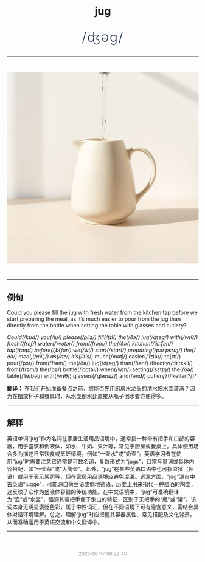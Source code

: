 <div align="center">

# jug

<div style="margin: 30px 0;">
<h1 style="font-size: 2.5em; font-weight: 300; letter-spacing: 2px; margin: 0; color: #2c3e50;">
/ʤəg/
</h1>
</div>

</div>

---

<div align="center" style="margin: 40px 0;">

![jug](images/jug.png)

</div>

---

## 例句

Could you please fill the jug with fresh water from the kitchen tap before we start preparing the meal, as it’s much easier to pour from the jug than directly from the bottle when setting the table with glasses and cutlery?

*Could(/kʊd/) you(/ju/) please(/pliz/) fill(/fɪl/) the(/ðə/) jug(/ʤəg/) with(/wɪθ/) fresh(/frɛʃ/) water(/ˈwɔtər/) from(/frəm/) the(/ðə/) kitchen(/ˈkɪʧən/) tap(/tæp/) before(/ˌbiˈfɔr/) we(/wi/) start(/stɑrt/) preparing(/pərˈpɛrɪŋ/) the(/ðə/) meal,(/mil,/) as(/ɛz/) it’s(/it’s*/) much(/məʧ/) easier(/ˈiziər/) to(/tɪ/) pour(/pɔr/) from(/frəm/) the(/ðə/) jug(/ʤəg/) than(/ðən/) directly(/dɪˈrɛkli/) from(/frəm/) the(/ðə/) bottle(/ˈbɑtəl/) when(/wɪn/) setting(/ˈsɛtɪŋ/) the(/ðə/) table(/ˈteɪbəl/) with(/wɪθ/) glasses(/ˈglæsɪz/) and(/ənd/) cutlery?(/ˈkətləri?/)*

**翻译：** 在我们开始准备餐点之前，您能否先用厨房水龙头的清水把水壶装满？因为在摆放杯子和餐具时，从水壶倒水比直接从瓶子倒水要方便得多。

---

## 解释

英语单词“jug”作为名词在家居生活用品语境中，通常指一种带有把手和口部的容器，用于盛装和倒液体，如水、牛奶、果汁等，常见于厨房或餐桌上。具体使用场合多为描述日常饮食或烹饪情境，例如“一壶水”或“奶壶”。英语学习者在使用“jug”时需要注意它通常是可数名词，复数形式为“jugs”，且常与量词或具体内容搭配，如“一壶茶”或“大陶壶”。此外，“jug”在某些英语口语中也可指监狱（俚语）或用于表示惩罚等，但在家居用品语境应避免混淆。词源方面，“jug”源自中古英语“jugge”，可能源自荷兰语或低地德语，历史上用来指代一种盛酒的陶壶，这反映了它作为盛液体容器的传统功能。在中文语境中，“jug”可准确翻译为“壶”或“水壶”，强调其带把手便于倒出的特征，区别于无把手的“瓶”或“罐”。该词本身无明显褒贬色彩，属于中性词汇，但在不同语境下可有隐含意义，需结合具体对话环境理解。总之，理解“jug”时应把握其容器属性、常见搭配及文化背景，从而准确运用于英语交流和中文翻译中。


---

<div align="center" style="margin-top: 50px;">
<small style="color: #999; font-size: 0.9em;">2025-07-17 06:22:40</small>
</div>
